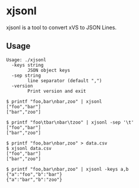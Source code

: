 # xjsonl

xjsonl is a tool to convert xVS to JSON Lines.

## Usage

```
Usage: ./xjsonl
  -keys string
    	JSON object keys
  -sep string
    	line separator (default ",")
  -version
    	Print version and exit
```

```
$ printf "foo,bar\nbar,zoo" | xjsonl
["foo","bar"]
["bar","zoo"]

$ printf "foo\tbar\nbar\tzoo" | xjsonl -sep '\t'
["foo","bar"]
["bar","zoo"]

$ printf "foo,bar\nbar,zoo" > data.csv
$ xjsonl data.csv
["foo","bar"]
["bar","zoo"]

$ printf "foo,bar\nbar,zoo" | xjsonl -keys a,b
{"a":"foo","b":"bar"}
{"a":"bar","b":"zoo"}
```
